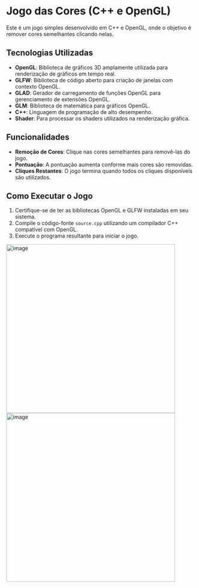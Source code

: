 # Jogo das Cores (C++ e OpenGL)

Este é um jogo simples desenvolvido em C++ e OpenGL, onde o objetivo é remover cores semelhantes clicando nelas.

## Tecnologias Utilizadas

- **OpenGL**: Biblioteca de gráficos 3D amplamente utilizada para renderização de gráficos em tempo real.
- **GLFW**: Biblioteca de código aberto para criação de janelas com contexto OpenGL.
- **GLAD**: Gerador de carregamento de funções OpenGL para gerenciamento de extensões OpenGL.
- **GLM**: Biblioteca de matemática para gráficos OpenGL.
- **C++**: Linguagem de programação de alto desempenho.
- **Shader**: Para processar os shaders utilizados na renderização gráfica.

## Funcionalidades

- **Remoção de Cores**: Clique nas cores semelhantes para removê-las do jogo.
- **Pontuação**: A pontuação aumenta conforme mais cores são removidas.
- **Cliques Restantes**: O jogo termina quando todos os cliques disponíveis são utilizados.

## Como Executar o Jogo

1. Certifique-se de ter as bibliotecas OpenGL e GLFW instaladas em seu sistema.
2. Compile o código-fonte `source.cpp` utilizando um compilador C++ compatível com OpenGL.
3. Execute o programa resultante para iniciar o jogo.

<img width="450" alt="image" src="https://github.com/gustavouhlein/cplusplus-pg-m3/assets/122614202/24929c00-e7a9-4399-b413-b1e9a1400c28">

<img width="450" alt="image" src="https://github.com/gustavouhlein/cplusplus-pg-m3/assets/122614202/ff632a40-41dc-4781-b345-85740e0b41dc">
